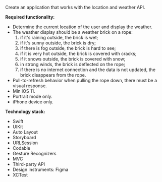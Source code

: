 Create an application that works with the location and weather API.

<b>Required functionality:</b>

- Determine the current location of the user and display the weather.
- The weather display should be a weather brick on a rope:
  1. if it's raining outside, the brick is wet;
  2. if it's sunny outside, the brick is dry;
  3. if there is fog outside, the brick is hard to see;
  4. if it is very hot outside, the brick is covered with cracks;
  5. if it snows outside, the brick is covered with snow;
  6. in strong winds, the brick is deflected on the rope;
  7. if there is no internet connection and the data is not updated, the brick disappears from the rope.
- Pull-to-refresh behavior when pulling the rope down, there must be a visual response.
- Min iOS 11.
- Portrait mode only.
- iPhone device only.

<b>Technology stack:</b>

- Swift
- UIKit
- Auto Layout
- Storyboard
- URLSession
- Codable
- Gesture Recognizers
- MVC
- Third-party API
- Design instruments: Figma
- XCTest
